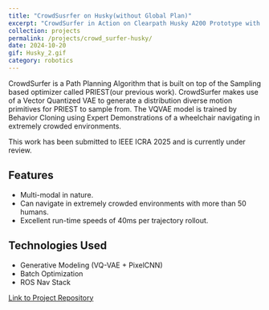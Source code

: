 ```yaml
---
title: "CrowdSusrfer on Husky(without Global Plan)"
excerpt: "CrowdSurfer in Action on Clearpath Husky A200 Prototype with pure local planning"
collection: projects
permalink: /projects/crowd_surfer-husky/
date: 2024-10-20
gif: Husky_2.gif
category: robotics
---
```


CrowdSurfer is a Path Planning Algorithm that is built on top of the Sampling based optimizer called PRIEST(our previous work). CrowdSurfer makes use of a Vector Quantized VAE to generate a distribution diverse motion primitives for PRIEST to sample from. The VQVAE model is trained by Behavior Cloning using Expert Demonstrations of a wheelchair navigating in extremely crowded environments. 

This work has been submitted to IEEE ICRA 2025 and is currently under review.

## Features

- Multi-modal in nature.
- Can navigate in extremely crowded environments with more than 50 humans.
- Excellent run-time speeds of 40ms per trajectory rollout.

## Technologies Used

- Generative Modeling (VQ-VAE + PixelCNN)
- Batch Optimization
- ROS Nav Stack

[Link to Project Repository](https://github.com/yourusername/project-repo)